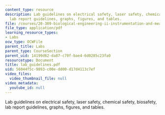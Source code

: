 ```yaml
---
content_type: resource
description: Lab guidelines on electrical safety, laser safety, chemical safety, biosafety,
  lab report guidelines, graphs, figures, and tables.
file: /courses/20-309-biological-engineering-ii-instrumentation-and-measurement-fall-2006/56044f5c9893c00edd00d17d4113c7ef_lab_guidelines.pdf
file_type: application/pdf
learning_resource_types:
- Labs
ocw_type: OCWFile
parent_title: Labs
parent_type: CourseSection
parent_uid: 14199d62-da87-c70f-bae4-6d0285c23fa0
resourcetype: Document
title: lab_guidelines.pdf
uid: 56044f5c-9893-c00e-dd00-d17d4113c7ef
video_files:
  video_thumbnail_file: null
video_metadata:
  youtube_id: null
---
```

Lab guidelines on electrical safety, laser safety, chemical safety, biosafety, lab report guidelines, graphs, figures, and tables.